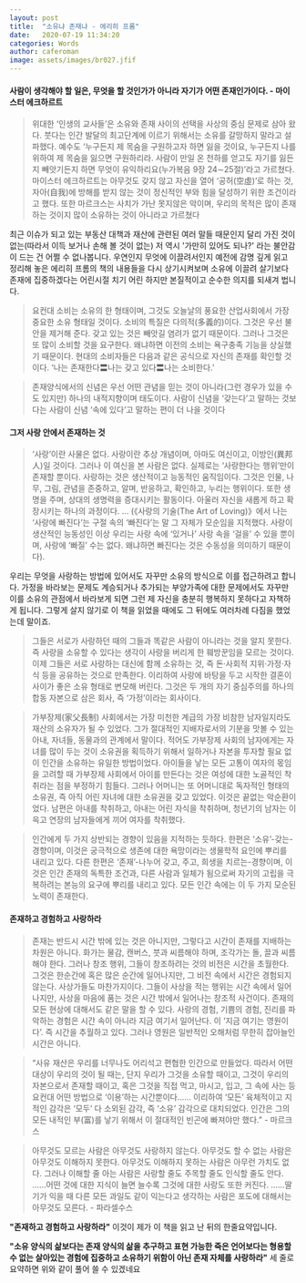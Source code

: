 ```yaml
---
layout: post
title:  "소유냐 존재냐 - 에리히 프롬"
date:   2020-07-19 11:34:20
categories: Words
author: caferoman
image: assets/images/br027.jfif
---
```

#### 사람이 생각해야 할 일은, 무엇을 할 것인가가 아니라 자기가 어떤 존재인가이다. - 마이스터 에크하르트
> 위대한 ‘인생의 교사들’은 소유와 존재 사이의 선택을 사상의 중심 문제로 삼아 왔다. 붓다는 인간 발달의 최고단계에 이르기 위해서는 소유를 갈망하지 말라고 설파했다. 예수도 ‘누구든지 제 목숨을 구원하고자 하면 잃을 것이요, 누구든지 나를 위하여 제 목숨을 잃으면 구원하리라. 사람이 만일 온 천하를 얻고도 자기를 잃든지 빼앗기든지 하면 무엇이 유익하리요(누가복음 9장 24∼25절)’라고 가르쳤다. 마이스터 에크하르트는 아무것도 갖지 않고 자신을 열어 ‘공허(空虛)’로 하는 것, 자아(自我)에 방해를 받지 않는 것이 정신적인 부와 힘을 달성하기 위한 조건이라고 했다. 또한 마르크스는 사치가 가난 못지않은 악이며, 우리의 목적은 많이 존재하는 것이지 많이 소유하는 것이 아니라고 가르쳤다

최근 이슈가 되고 있는 부동산 대책과 재산에 관련된 여러 말들 때문인지 달리 가진 것이 없는(따라서 이득 보거나 손해 볼 것이 없는) 저 역시 '가만히 있어도 되나?' 라는 불안감이 드는 건 어쩔 수 없나봅니다.
우연인지 무엇에 이끌려서인지 예전에 감명 깊게 읽고 정리해 놓은 에리히 프롬의 책의 내용들을 다시 상기시켜보며 소유에 이끌려 살기보다 존재에 집중하겠다는 어린시절 치기 어린 하지만 본질적이고 순수한 의지를 되새겨 법니다.

> 요컨대 소비는 소유의 한 형태이며, 그것도 오늘날의 풍요한 산업사회에서 가장 중요한 소유 형태일 것이다. 소비의 특질은 다의적(多義的)이다. 그것은 우선 불안을 제거해 준다. 갖고 있는 것은 빼앗길 염려가 없기 때문이다. 그러나 그것은 또 많이 소비할 것을 요구한다. 왜냐하면 이전의 소비는 욕구충족 기능을 상실했기 때문이다. 현대의 소비자들은 다음과 같은 공식으로 자신의 존재를 확인할 것이다. ‘나는 존재한다〓나는 갖고 있다〓나는 소비한다.’

> 존재양식에서의 신념은 우선 어떤 관념을 믿는 것이 아니라(그런 경우가 있을 수도 있지만) 하나의 내적지향이며 태도이다. 사람이 신념을 ‘갖는다’고 말하는 것보다는 사람이 신념 ‘속에 있다’고 말하는 편이 더 나을 것이다


#### 그저 사랑 안에서 존재하는 것

> ‘사랑’이란 사물은 없다. 사랑이란 추상 개념이며, 아마도 여신이고, 이방인(異邦人)일 것이다. 그러나 이 여신을 본 사람은 없다. 실제로는 ‘사랑한다는 행위’만이 존재할 뿐이다. 사랑하는 것은 생산적이고 능동적인 움직임이다. 그것은 인물, 나무, 그림, 관념을 존중하고, 알며, 반응하고, 확인하고, 누리는 행위이다. 또한 생명을 주며, 상대의 생명력을 증대시키는 활동이다. 아울러 자신을 새롭게 하고 확장시키는 하나의 과정이다. ... (《사랑의 기술(The Art of Loving)》에서 나는 ‘사랑에 빠진다’는 구절 속의 ‘빠진다’는 말 그 자체가 모순임을 지적했다. 사랑이 생산적인 능동성인 이상 우리는 사랑 속에 ‘있거나’ 사랑 속을 ‘걸을’ 수 있을 뿐이며, 사랑에 ‘빠질’ 수는 없다. 왜냐하면 빠진다는 것은 수동성을 의미하기 때문이다).

우리는 무엇을 사랑하는 방법에 있어서도 자꾸만 소유의 방식으로 이를 접근하려고 합니다. 가정을 바라보는 문제도 계승되거나 추가되는 부양가족에 대한 문제에서도 자꾸만 이를 소유의 관점에서 바라보게 되면 그런 제 자신을 충분히 행복하지 못하다고 자책하게 됩니다.
그렇게 살지 않기로 이 책을 읽었을 때에도 그 뒤에도 여러차례 다짐을 했었는데 말이죠.

> 그들은 서로가 사랑하던 때의 그들과 똑같은 사람이 아니라는 것을 알지 못한다. 즉 사랑을 소유할 수 있다는 생각이 사랑을 버리게 한 훼방꾼임을 모르는 것이다. 이제 그들은 서로 사랑하는 대신에 함께 소유하는 것, 즉 돈‧사회적 지위‧가정‧자식 등을 공유하는 것으로 만족한다. 이리하여 사랑에 바탕을 두고 시작한 결혼이 사이가 좋은 소유 형태로 변모해 버린다. 그것은 두 개의 자기 중심주의를 하나의 합동 자본으로 삼은 회사, 즉 ‘가정’이라는 회사이다.

> 가부장제(家父長制) 사회에서는 가장 미천한 계급의 가장 비참한 남자일지라도 재산의 소유자가 될 수 있었다. 그가 절대적인 지배자로서의 기분을 맛볼 수 있는 아내, 자녀들, 동물과의 관계에서 말이다. 적어도 가부장제 사회의 남자에게는 자녀를 많이 두는 것이 소유권을 획득하기 위해서 일하거나 자본을 투자할 필요 없이 인간을 소유하는 유일한 방법이었다. 아이들을 낳는 모든 고통이 여자의 몫임을 고려할 때 가부장제 사회에서 아이를 만든다는 것은 여성에 대한 노골적인 착취라는 점을 부정하기 힘들다. 그러나 어머니는 또 어머니대로 독자적인 형태의 소유권, 즉 아직 어린 자녀에 대한 소유권을 갖고 있었다. 이것은 끝없는 악순환이었다. 남편은 아내를 착취하고, 아내는 어린 자식을 착취하며, 청년기의 남자는 이윽고 연장의 남자들에게 끼어 여자를 착취했다.

> 인간에게 두 가지 상반되는 경향이 있음을 지적하는 듯하다. 한편은 ‘소유’-갖는-경향이며, 이것은 궁극적으로 생존에 대한 욕망이라는 생물학적 요인에 뿌리를 내리고 있다. 다른 한편은 ‘존재’-나누어 갖고, 주고, 희생을 치르는-경향이며, 이것은 인간 존재의 독특한 조건과, 다른 사람과 일체가 됨으로써 자기의 고립을 극복하려는 본능의 요구에 뿌리를 내리고 있다. 모든 인간 속에는 이 두 가지 모순된 노력이 존재한다.


#### 존재하고 경험하고 사랑하라

> 존재는 반드시 시간 밖에 있는 것은 아니지만, 그렇다고 시간이 존재를 지배하는 차원은 아니다. 화가는 물감, 캔버스, 붓과 씨름해야 하며, 조각가는 돌, 끌과 씨름해야 한다. 그러나 창조 행위, 그들이 창조하려는 것의 비전은 시간을 초월한다. 그것은 한순간에 혹은 많은 순간에 일어나지만, 그 비전 속에서 시간은 경험되지 않는다. 사상가들도 마찬가지이다. 그들이 사상을 적는 행위는 시간 속에서 일어나지만, 사상을 마음에 품는 것은 시간 밖에서 일어나는 창조적 사건이다. 존재의 모든 현상에 대해서도 같은 말을 할 수 있다. 사랑의 경험, 기쁨의 경험, 진리를 파악하는 경험은 시간 속이 아니라 지금 여기서 일어난다. 이 ‘지금 여기는 영원이다’. 즉 시간을 추월하고 있다. 그러나 영원은 일반적인 오해처럼 무한히 잡아늘인 시간은 아니다.

> “사유 재산은 우리를 너무나도 어리석고 편협한 인간으로 만들었다. 따라서 어떤 대상이 우리의 것이 될 때는, 단지 우리가 그것을 소유할 때이고, 그것이 우리의 자본으로서 존재할 때이고, 혹은 그것을 직접 먹고, 마시고, 입고, 그 속에 사는 등 요컨대 어떤 방법으로 ‘이용’하는 시간뿐이다…… 이리하여 ‘모든’ 육체적이고 지적인 감각은 ‘모두’ 다 소외된 감각, 즉 ‘소유’ 감각으로 대치되었다. 인간은 그의 모든 내적인 부(富)를 낳기 위해서 이 절대적인 빈곤에 빠져야만 했다.” - 마르크스

> 아무것도 모르는 사람은 아무것도 사랑하지 않는다. 아무것도 할 수 없는 사람은 아무것도 이해하지 못한다. 아무것도 이해하지 못하는 사람은 아무런 가치도 없다. 그러나 이해할 줄 아는 사람은 사랑할 줄도 주목할 줄도 인식할 줄도 안다. ……어떤 것에 대한 지식이 늘면 늘수록 그것에 대한 사랑도 또한 커진다. ……딸기가 익을 때 다른 모든 과일도 같이 익는다고 생각하는 사람은 포도에 대해서는 아무것도 모른다. - 파라셀수스

**"존재하고 경험하고 사랑하라"**
이것이 제가 이 책을 읽고 난 뒤의 한줄요약입니다.

**"소유 양식의 삶보다는 존재 양식의 삶을 추구하고
표현 가능한 죽은 언어보다는 형용할 수 없는 살아있는 경험에 집중하고
소유하기 위함이 아닌 존재 자체를 사랑하라"**
세 줄로 요약하면 위와 같이 풀어 쓸 수 있겠네요